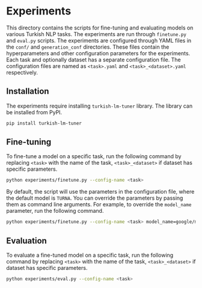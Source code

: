 # Experiments

This directory contains the scripts for fine-tuning and evaluating models on various Turkish NLP tasks. The experiments are run through `finetune.py` and `eval.py` scripts. The experiments are configured through YAML files in the `conf/` and `generation_conf` directories. These files contain the hyperparameters and other configuration parameters for the experiments. Each task and optionally dataset has a separate configuration file. The configuration files are named as `<task>.yaml` and `<task>_<dataset>.yaml` respectively.


## Installation

The experiments require installing `turkish-lm-tuner` library. The library can be installed from PyPI.

```bash
pip install turkish-lm-tuner
```

## Fine-tuning

To fine-tune a model on a specific task, run the following command by replacing `<task>` with the name of the task, `<task>_<dataset>` if dataset has specific parameters.

```bash
python experiments/finetune.py --config-name <task>
```

By default, the script will use the parameters in the configuration file, where the default model is `TURNA`. You can override the parameters by passing them as command line arguments. For example, to override the `model_name` parameter, run the following command.

```bash
python experiments/finetune.py --config-name <task> model_name=google/mt5-large training_params.output_dir=<output_dir>
```

## Evaluation

To evaluate a fine-tuned model on a specific task, run the following command by replacing `<task>` with the name of the task, `<task>_<dataset>` if dataset has specific parameters.

```bash
python experiments/eval.py --config-name <task>
```



